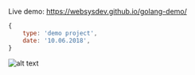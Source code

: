 Live demo: https://websysdev.github.io/golang-demo/

```javascript
{
	type: 'demo project',
	date: '10.06.2018',
}
```
![alt text](https://websysdev.github.io/golang-demo/scr.png)